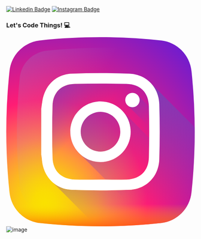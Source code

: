 [![Linkedin Badge](https://img.shields.io/badge/-LinkedIn-blue?style=flat&logo=Linkedin&logoColor=white&link=https://www.linkedin.com/in/rebeccamanzi/)](https://www.linkedin.com/in/gabriel-felipe-b53203102/)
[![Instagram Badge](https://img.shields.io/badge/-Instagram-C13584?style=flat&labelColor=C13584&logo=instagram&logoColor=white&link=https://www.instagram.com/codepwr/)](https://www.instagram.com/gabrielfelipeio/?hl=pt-br)

### Let's Code Things! :computer:

<svg height="512pt" viewBox="0 0 512 512.00038" width="512pt" xmlns="http://www.w3.org/2000/svg" xmlns:xlink="http://www.w3.org/1999/xlink" id="fi_1409946"><radialGradient id="a" cx="104.9571229418" cy="447.4474330468" gradientUnits="userSpaceOnUse" r="564.64588968"><stop offset="0" stop-color="#fae100"></stop><stop offset=".0544" stop-color="#fadc04"></stop><stop offset=".1167" stop-color="#fbce0e"></stop><stop offset=".1829" stop-color="#fcb720"></stop><stop offset=".2514" stop-color="#fe9838"></stop><stop offset=".3054" stop-color="#ff7950"></stop><stop offset=".4922" stop-color="#ff1c74"></stop><stop offset="1" stop-color="#6c1cd1"></stop></radialGradient><linearGradient id="b" gradientUnits="userSpaceOnUse" x1="196.3726539866" x2="-671.0159540134" y1="222.4596783332" y2="-265.4464136668"><stop offset="0" stop-color="#a1b5d8" stop-opacity="0"></stop><stop offset=".3094" stop-color="#90a2bd" stop-opacity=".309804"></stop><stop offset=".7554" stop-color="#7c8b9c" stop-opacity=".756863"></stop><stop offset="1" stop-color="#748290"></stop></linearGradient><linearGradient id="c" gradientUnits="userSpaceOnUse" x1="256.0003" x2="256.0003" y1="451.9660859688" y2="531.773969673"><stop offset="0" stop-color="#fae100" stop-opacity="0"></stop><stop offset=".3068" stop-color="#fca800" stop-opacity=".305882"></stop><stop offset=".6275" stop-color="#fe7300" stop-opacity=".627451"></stop><stop offset=".8685" stop-color="#ff5200" stop-opacity=".866667"></stop><stop offset="1" stop-color="#ff4500"></stop></linearGradient><linearGradient id="d"><stop offset="0" stop-color="#833ab4" stop-opacity="0"></stop><stop offset="1" stop-color="#833ab4"></stop></linearGradient><linearGradient id="e" gradientUnits="userSpaceOnUse" x1="226.8724066998" x2="100.1606848024" xlink:href="#d" y1="226.147987369" y2="99.4361650794"></linearGradient><linearGradient id="f" gradientUnits="userSpaceOnUse" x1="350.899540777" x2="287.6555669352" xlink:href="#d" y1="468.287448276" y2="170.1375727138"></linearGradient><linearGradient id="g" gradientUnits="userSpaceOnUse" x1="374.965057" x2="120.9410670648" xlink:href="#d" y1="374.9649673922" y2="120.9408770648"></linearGradient><linearGradient id="h" gradientUnits="userSpaceOnUse" x1="393.806665096" x2="309.8058007666" xlink:href="#d" y1="221.2631037014" y2="137.2623397642"></linearGradient><linearGradient id="i" gradientUnits="userSpaceOnUse" x1="357.6582448576" x2="150.5426107646" y1="155.0495285836" y2="362.1651626766"><stop offset="0" stop-color="#833ab4"></stop><stop offset=".0922" stop-color="#9c3495"></stop><stop offset=".2927" stop-color="#dc2546"></stop><stop offset=".392" stop-color="#fd1d1d"></stop><stop offset=".5589" stop-color="#fc6831"></stop><stop offset=".6887" stop-color="#fc9b40"></stop><stop offset=".7521" stop-color="#fcaf45"></stop><stop offset=".7806" stop-color="#fdb750"></stop><stop offset=".8656" stop-color="#fecb6a"></stop><stop offset=".9415" stop-color="#ffd87a"></stop><stop offset="1" stop-color="#ffdc80"></stop></linearGradient><path d="m503.234375 91.578125c-4.660156-43.664063-39.144531-78.15625-82.8125-82.8125-109.507813-11.6875-219.335937-11.6875-328.839844 0-43.667969 4.660156-78.15625 39.148437-82.816406 82.8125-11.6875 109.503906-11.6875 219.335937 0 328.839844 4.660156 43.667969 39.148437 78.15625 82.8125 82.816406 109.503906 11.6875 219.335937 11.6875 328.84375 0 43.667969-4.660156 78.152344-39.148437 82.8125-82.816406 11.6875-109.503907 11.6875-219.332031 0-328.839844zm0 0" fill="url(#a)"></path><path d="m475.386719 110.097656c-4.132813-38.746094-34.734375-69.351562-73.484375-73.488281-97.171875-10.367187-194.632813-10.367187-291.804688 0-38.746094 4.136719-69.351562 34.742187-73.488281 73.488281-10.367187 97.171875-10.367187 194.632813 0 291.800782 4.136719 38.75 34.742187 69.355468 73.488281 73.488281 97.171875 10.371093 194.632813 10.371093 291.800782 0 38.75-4.132813 69.355468-34.738281 73.488281-73.488281 10.371093-97.167969 10.371093-194.628907 0-291.800782zm0 0" fill="url(#b)"></path><path d="m7.671875 409.804688c.351563 3.539062.714844 7.078124 1.09375 10.617187 4.660156 43.664063 39.148437 78.152344 82.816406 82.8125 109.503907 11.6875 219.335938 11.6875 328.839844 0 43.667969-4.660156 78.152344-39.148437 82.8125-82.8125.378906-3.539063.742187-7.078125 1.097656-10.617187zm0 0" fill="url(#c)"></path><path d="m503.234375 420.417969c6.28125-58.839844 9.179687-117.773438 8.710937-176.699219l-117.03125-117.03125c-14.621093-16.691406-35.976562-27.109375-61.070312-28.011719-51.605469-1.859375-103.375-1.765625-154.988281.007813-42.867188 1.476562-72.84375 30.289062-80.53125 72.636718-1.355469 7.476563-2.167969 15.050782-3.234375 22.582032v124.148437c.589844 4.023438 1.457031 8.027344 1.726562 12.074219 1.71875 25.757812 12.304688 47.820312 29.253906 62.746094l119.09375 119.089844c58.445313.410156 116.894532-2.496094 175.257813-8.726563 43.667969-4.660156 78.152344-39.148437 82.8125-82.816406zm0 0" fill="url(#e)"></path><path d="m503.234375 420.421875c-4.65625 43.660156-39.152344 78.15625-82.8125 82.8125-58.355469 6.226563-116.816406 9.136719-175.253906 8.726563l-118.914063-118.914063c13.785156 12.066406 31.753906 19.414063 52.605469 20.199219 51.601563 1.9375 103.382813 1.886718 154.984375.027344 46.671875-1.6875 80.445312-36.230469 81.902344-82.902344 1.554687-49.554688 1.554687-99.238282 0-148.792969-.664063-21.53125-8.222656-40.476563-20.753906-54.8125l116.957031 116.957031c.460937 58.917969-2.4375 117.859375-8.714844 176.699219zm0 0" fill="url(#f)"></path><path d="m316.414062 200.558594c-14.992187-16.324219-36.503906-26.566406-60.414062-26.566406-45.289062 0-82.007812 36.71875-82.007812 82.007812 0 23.910156 10.242187 45.421875 26.566406 60.414062l189.738281 189.738282c10.042969-.875 20.085937-1.847656 30.121094-2.917969 43.667969-4.660156 78.15625-39.148437 82.816406-82.816406 1.070313-10.035157 2.042969-20.078125 2.917969-30.121094zm0 0" fill="url(#g)"></path><path d="m511.007812 311.152344-152.703124-152.699219c-3.5625-4.675781-9.175782-7.710937-15.507813-7.710937-10.773437 0-19.511719 8.734374-19.511719 19.511718 0 6.332032 3.035156 11.945313 7.710938 15.507813l177.28125 177.285156c1.203125-17.292969 2.113281-34.59375 2.730468-51.894531zm0 0" fill="url(#h)"></path><path d="m95.089844 193.902344c1.066406-7.53125 1.878906-15.105469 3.234375-22.582032 7.683593-42.347656 37.664062-71.160156 80.53125-72.636718 51.613281-1.773438 103.382812-1.867188 154.988281-.007813 46.65625 1.679688 80.445312 36.226563 81.902344 82.898438 1.550781 49.558593 1.550781 99.238281 0 148.796875-1.457032 46.671875-35.234375 81.214844-81.898438 82.898437-51.605468 1.863281-103.386718 1.910157-154.988281-.027343-46.664063-1.753907-78.921875-36.378907-82.042969-83.121094-.269531-4.042969-1.136718-8.050782-1.726562-12.074219 0-41.382813 0-82.765625 0-124.144531zm160.953125 191.707031c23.617187 0 47.257812.707031 70.84375-.164063 36.980469-1.371093 59.726562-23.441406 60.589843-60.386718 1.070313-46.035156 1.070313-92.132813 0-138.171875-.863281-36.9375-23.625-59.523438-60.589843-60.308594-46.917969-.992187-93.886719-.984375-140.804688 0-36.683593.769531-59.496093 22.898437-60.492187 59.429687-1.265625 46.617188-1.265625 93.316407 0 139.933594.996094 36.527344 23.808594 58.144532 60.496094 59.503906 23.289062.867188 46.636718.164063 69.957031.164063zm0 0" fill="url(#i)"></path><g fill="#fff"><path d="m95.089844 193.902344c1.066406-7.53125 1.878906-15.105469 3.234375-22.582032 7.683593-42.347656 37.664062-71.160156 80.53125-72.636718 51.613281-1.773438 103.382812-1.867188 154.988281-.007813 46.65625 1.679688 80.445312 36.226563 81.902344 82.898438 1.550781 49.558593 1.550781 99.238281 0 148.796875-1.457032 46.671875-35.234375 81.214844-81.898438 82.898437-51.605468 1.863281-103.386718 1.910157-154.988281-.027343-46.664063-1.753907-78.921875-36.378907-82.042969-83.121094-.269531-4.042969-1.136718-8.050782-1.726562-12.074219 0-41.382813 0-82.765625 0-124.144531zm160.953125 191.707031c23.617187 0 47.257812.707031 70.84375-.164063 36.980469-1.371093 59.726562-23.441406 60.589843-60.386718 1.070313-46.035156 1.070313-92.132813 0-138.171875-.863281-36.9375-23.625-59.523438-60.589843-60.308594-46.917969-.992187-93.886719-.984375-140.804688 0-36.683593.769531-59.496093 22.898437-60.492187 59.429687-1.265625 46.617188-1.265625 93.316407 0 139.933594.996094 36.527344 23.808594 58.144532 60.496094 59.503906 23.289062.867188 46.636718.164063 69.957031.164063zm0 0"></path><path d="m256 173.996094c-45.289062 0-82.007812 36.714844-82.007812 82.003906 0 45.292969 36.71875 82.007812 82.007812 82.007812 45.292969 0 82.007812-36.714843 82.007812-82.007812 0-45.289062-36.714843-82.003906-82.007812-82.003906zm0 135.777344c-29.699219 0-53.773438-24.074219-53.773438-53.773438s24.074219-53.773438 53.773438-53.773438 53.773438 24.074219 53.773438 53.773438-24.074219 53.773438-53.773438 53.773438zm0 0"></path><path d="m362.304688 170.253906c0 10.773438-8.734376 19.507813-19.507813 19.507813s-19.511719-8.734375-19.511719-19.507813c0-10.777344 8.738282-19.511718 19.511719-19.511718s19.507813 8.734374 19.507813 19.511718zm0 0"></path></g></svg>![image](https://user-images.githubusercontent.com/56770509/113714298-a02a2000-96be-11eb-930e-3b280df04ee2.png)

